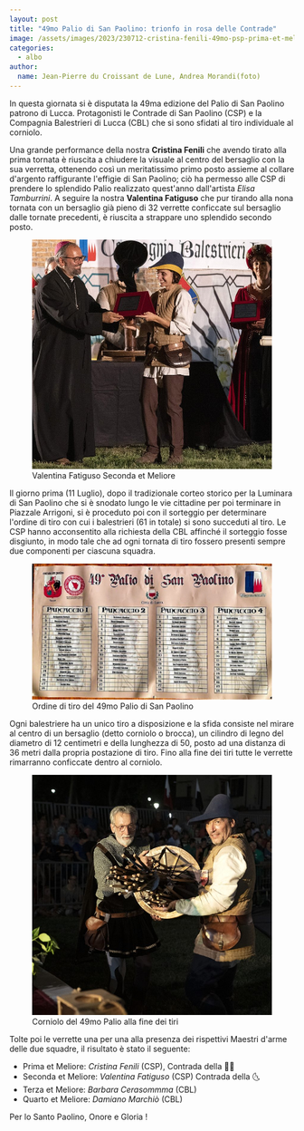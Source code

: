 ```yaml
---
layout: post
title: "49mo Palio di San Paolino: trionfo in rosa delle Contrade"
image: /assets/images/2023/230712-cristina-fenili-49mo-psp-prima-et-meliore.jpg
categories: 
  - albo
author:
  name: Jean-Pierre du Croissant de Lune, Andrea Morandi(foto)
---
```


In questa giornata si è disputata la 49ma edizione del Palio di San Paolino patrono di Lucca.
Protagonisti le Contrade di San Paolino (CSP) e la Compagnia Balestrieri di Lucca (CBL) che si sono sfidati al tiro individuale al corniolo.

<!-- more -->

Una grande performance della nostra **Cristina Fenili** che avendo tirato alla prima tornata è riuscita a chiudere la visuale al centro del bersaglio con la sua verretta, ottenendo così un meritatissimo primo posto assieme al collare d'argento raffigurante l'effigie di San Paolino; ciò ha permesso alle CSP di prendere lo splendido Palio realizzato quest'anno dall'artista *Elisa Tamburrini*.
A seguire la nostra **Valentina Fatiguso** che pur tirando alla nona tornata con un bersaglio già pieno di 32 verrette conficcate sul bersaglio dalle tornate precedenti, è riuscita a strappare uno splendido secondo posto.

<figure class="align-center">
    <img src="/assets/images/2023/230712-valentina-fatiguso-49mo-psp-seconda-et-meliore.jpg" alt="49mo palio san paolino valentina fatiguso seconda et meliore">
  <figcaption>Valentina Fatiguso Seconda et Meliore</figcaption>
</figure>

Il giorno prima (11 Luglio), dopo il tradizionale corteo storico per la Luminara di San Paolino che si è snodato lungo le vie cittadine per poi terminare in Piazzale Arrigoni, si è proceduto poi con il sorteggio per determinare l'ordine di tiro con cui i balestrieri (61 in totale) si sono succeduti al tiro. Le CSP hanno acconsentito alla richiesta della CBL affinché il sorteggio fosse disgiunto, in modo tale che ad ogni tornata di tiro fossero presenti sempre due componenti per ciascuna squadra.

<figure class="align-center">
    <img src="/assets/images/2023/230712-49mo-psp-ordine-tiro.jpg" alt="49mo palio san paolino ordine di tiro">
  <figcaption>Ordine di tiro del 49mo Palio di San Paolino</figcaption>
</figure>

Ogni balestriere ha un unico tiro a disposizione e la sfida consiste nel mirare al centro di un bersaglio (detto corniolo o brocca), un cilindro di legno del diametro di 12 centimetri e della lunghezza di 50, posto ad una distanza di 36 metri dalla propria postazione di tiro. Fino alla fine dei tiri tutte le verrette rimarranno conficcate dentro al corniolo.

<figure class="align-center">
    <img src="/assets/images/2023/230712-49mo-psp-corniolo.jpg" alt="49mo palio san paolino corniolo alla fine dei tiri">
  <figcaption>Corniolo del 49mo Palio alla fine dei tiri</figcaption>
</figure>

Tolte poi le verrette una per una alla presenza dei rispettivi Maestri d'arme delle due squadre, il risultato è stato il seguente:

* Prima et Meliore: *Cristina Fenili* (CSP), Contrada della 🧜‍♀️
* Seconda et Meliore: *Valentina Fatiguso* (CSP) Contrada della 🌜
* Terza et Meliore: *Barbara Cerasommma* (CBL)
* Quarto et Meliore: *Damiano Marchiò* (CBL)

Per lo Santo Paolino, Onore e Gloria !

